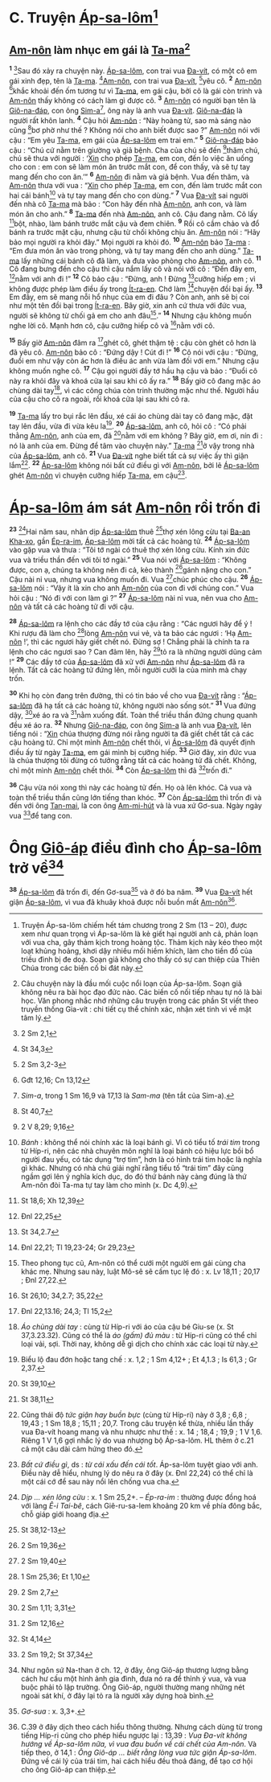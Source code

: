 # C. Truyện [Áp-sa-lôm]()[^1-b3be2e6f-458a-419d-9cf2-761f2498c4d0]

## [Am-nôn]() làm nhục em gái là [Ta-ma]()[^2-b3be2e6f-458a-419d-9cf2-761f2498c4d0]

<sup><b>1</b></sup> [^1@-b3be2e6f-458a-419d-9cf2-761f2498c4d0]Sau đó xảy ra chuyện này. [Áp-sa-lôm](), con trai vua [Đa-vít](), có một cô em gái xinh đẹp, tên là [Ta-ma](). [^2@-b3be2e6f-458a-419d-9cf2-761f2498c4d0][Am-nôn](), con trai vua [Đa-vít](), [^3@-b3be2e6f-458a-419d-9cf2-761f2498c4d0]yêu cô. <sup><b>2</b></sup> [Am-nôn]() [^4@-b3be2e6f-458a-419d-9cf2-761f2498c4d0]khắc khoải đến ốm tương tư vì [Ta-ma](), em gái cậu, bởi cô là gái còn trinh và [Am-nôn]() thấy không có cách làm gì được cô. <sup><b>3</b></sup> [Am-nôn]() có người bạn tên là [Giô-na-đáp](), con ông [Sim-a]()[^3-b3be2e6f-458a-419d-9cf2-761f2498c4d0], ông này là anh vua [Đa-vít](). [Giô-na-đáp]() là người rất khôn lanh. <sup><b>4</b></sup> Cậu hỏi [Am-nôn]() : “Này hoàng tử, sao mà sáng nào cũng [^5@-b3be2e6f-458a-419d-9cf2-761f2498c4d0]bơ phờ như thế ? Không nói cho anh biết được sao ?” [Am-nôn]() nói với cậu : “Em yêu [Ta-ma](), em gái của [Áp-sa-lôm]() em trai em.” <sup><b>5</b></sup> [Giô-na-đáp]() bảo cậu : “Chú cứ nằm trên giường và giả bệnh. Cha của chú sẽ đến [^6@-b3be2e6f-458a-419d-9cf2-761f2498c4d0]thăm chú, chú sẽ thưa với người : ‘[Xin]() cho phép [Ta-ma](), em con, đến lo việc ăn uống cho con : em con sẽ làm món ăn trước mắt con, để con thấy, và sẽ tự tay mang đến cho con ăn.’” <sup><b>6</b></sup> [Am-nôn]() đi nằm và giả bệnh. Vua đến thăm, và [Am-nôn]() thưa với vua : “[Xin]() cho phép [Ta-ma](), em con, đến làm trước mắt con hai cái bánh[^4-b3be2e6f-458a-419d-9cf2-761f2498c4d0] và tự tay mang đến cho con dùng.” <sup><b>7</b></sup> Vua [Đa-vít]() sai người đến nhà cô [Ta-ma]() mà bảo : “Con hãy đến nhà [Am-nôn](), anh con, và làm món ăn cho anh.” <sup><b>8</b></sup> [Ta-ma]() đến nhà [Am-nôn](), anh cô. Cậu đang nằm. Cô lấy [^7@-b3be2e6f-458a-419d-9cf2-761f2498c4d0]bột, nhào, làm bánh trước mắt cậu và đem chiên. <sup><b>9</b></sup> Rồi cô cầm chảo và đổ bánh ra trước mặt cậu, nhưng cậu từ chối không chịu ăn. [Am-nôn]() nói : “Hãy bảo mọi người ra khỏi đây.” Mọi người ra khỏi đó. <sup><b>10</b></sup> [Am-nôn]() bảo [Ta-ma]() : “Em đưa món ăn vào trong phòng, và tự tay mang đến cho anh dùng.” [Ta-ma]() lấy những cái bánh cô đã làm, và đưa vào phòng cho [Am-nôn](), anh cô. <sup><b>11</b></sup> Cô đang bưng đến cho cậu thì cậu nắm lấy cô và nói với cô : “Đến đây em, [^8@-b3be2e6f-458a-419d-9cf2-761f2498c4d0]nằm với anh đi !” <sup><b>12</b></sup> Cô bảo cậu : “Đừng, anh ! Đừng [^9@-b3be2e6f-458a-419d-9cf2-761f2498c4d0]cưỡng hiếp em ; vì không được phép làm điều ấy trong [Ít-ra-en](). Chớ làm [^10@-b3be2e6f-458a-419d-9cf2-761f2498c4d0]chuyện đồi bại ấy. <sup><b>13</b></sup> Em đây, em sẽ mang nỗi hổ nhục của em đi đâu ? Còn anh, anh sẽ bị coi như một tên đồi bại trong [Ít-ra-en](). Bây giờ, xin anh cứ thưa với đức vua, người sẽ không từ chối gả em cho anh đâu[^5-b3be2e6f-458a-419d-9cf2-761f2498c4d0].” <sup><b>14</b></sup> Nhưng cậu không muốn nghe lời cô. Mạnh hơn cô, cậu cưỡng hiếp cô và [^11@-b3be2e6f-458a-419d-9cf2-761f2498c4d0]nằm với cô.

<sup><b>15</b></sup> Bấy giờ [Am-nôn]() đâm ra [^12@-b3be2e6f-458a-419d-9cf2-761f2498c4d0]ghét cô, ghét thậm tệ : cậu còn ghét cô hơn là đã yêu cô. [Am-nôn]() bảo cô : “Đứng dậy ! Cút đi !” <sup><b>16</b></sup> Cô nói với cậu : “Đừng, đuổi em như vậy còn ác hơn là điều ác anh vừa làm đối với em.” Nhưng cậu không muốn nghe cô. <sup><b>17</b></sup> Cậu gọi người đầy tớ hầu hạ cậu và bảo : “Đuổi cô này ra khỏi đây và khoá cửa lại sau khi cô ấy ra.” <sup><b>18</b></sup> Bấy giờ cô đang mặc áo chùng dài tay[^6-b3be2e6f-458a-419d-9cf2-761f2498c4d0], vì các công chúa còn trinh thường mặc như thế. Người hầu của cậu cho cô ra ngoài, rồi khoá cửa lại sau khi cô ra.

<sup><b>19</b></sup> [Ta-ma]() lấy tro bụi rắc lên đầu, xé cái áo chùng dài tay cô đang mặc, đặt tay lên đầu, vừa đi vừa kêu la[^7-b3be2e6f-458a-419d-9cf2-761f2498c4d0]. <sup><b>20</b></sup> [Áp-sa-lôm](), anh cô, hỏi cô : “Có phải thằng [Am-nôn](), anh của em, đã [^13@-b3be2e6f-458a-419d-9cf2-761f2498c4d0]nằm với em không ? Bây giờ, em ơi, nín đi : nó là anh của em. Đừng để tâm vào chuyện này.” [Ta-ma]() [^14@-b3be2e6f-458a-419d-9cf2-761f2498c4d0]ở vậy trong nhà của [Áp-sa-lôm](), anh cô. <sup><b>21</b></sup> Vua [Đa-vít]() nghe biết tất cả sự việc ấy thì giận lắm[^8-b3be2e6f-458a-419d-9cf2-761f2498c4d0]. <sup><b>22</b></sup> [Áp-sa-lôm]() không nói bất cứ điều gì với [Am-nôn](), bởi lẽ [Áp-sa-lôm]() ghét [Am-nôn]() vì chuyện cưỡng hiếp [Ta-ma](), em cậu[^9-b3be2e6f-458a-419d-9cf2-761f2498c4d0].

# [Áp-sa-lôm]() ám sát [Am-nôn]() rồi trốn đi

<sup><b>23</b></sup> [^10-b3be2e6f-458a-419d-9cf2-761f2498c4d0]Hai năm sau, nhân dịp [Áp-sa-lôm]() thuê [^15@-b3be2e6f-458a-419d-9cf2-761f2498c4d0]thợ xén lông cừu tại [Ba-an Kha-xo](), gần [Ép-ra-im](), [Áp-sa-lôm]() mời tất cả các hoàng tử. <sup><b>24</b></sup> [Áp-sa-lôm]() vào gặp vua và thưa : “Tôi tớ ngài có thuê thợ xén lông cừu. Kính xin đức vua và triều thần đến với tôi tớ ngài.” <sup><b>25</b></sup> Vua nói với [Áp-sa-lôm]() : “Không được, con ạ, chúng ta không nên đi cả, kẻo thành [^16@-b3be2e6f-458a-419d-9cf2-761f2498c4d0]gánh nặng cho con.” Cậu nài nỉ vua, nhưng vua không muốn đi. Vua [^17@-b3be2e6f-458a-419d-9cf2-761f2498c4d0]chúc phúc cho cậu. <sup><b>26</b></sup> [Áp-sa-lôm]() nói : “Vậy ít là xin cho anh [Am-nôn]() của con đi với chúng con.” Vua hỏi cậu : “Nó đi với con làm gì ?” <sup><b>27</b></sup> [Áp-sa-lôm]() nài nỉ vua, nên vua cho [Am-nôn]() và tất cả các hoàng tử đi với cậu.

<sup><b>28</b></sup> [Áp-sa-lôm]() ra lệnh cho các đầy tớ của cậu rằng : “Các ngươi hãy để ý ! Khi rượu đã làm cho [^18@-b3be2e6f-458a-419d-9cf2-761f2498c4d0]lòng [Am-nôn]() vui vẻ, và ta bảo các ngươi : ‘Hạ [Am-nôn]() !’, thì các ngươi hãy giết chết nó. Đừng sợ ! Chẳng phải là chính ta ra lệnh cho các ngươi sao ? Can đảm lên, hãy [^19@-b3be2e6f-458a-419d-9cf2-761f2498c4d0]tỏ ra là những người dũng cảm !” <sup><b>29</b></sup> Các đầy tớ của [Áp-sa-lôm]() đã xử với [Am-nôn]() như [Áp-sa-lôm]() đã ra lệnh. Tất cả các hoàng tử đứng lên, mỗi người cưỡi la của mình mà chạy trốn.

<sup><b>30</b></sup> Khi họ còn đang trên đường, thì có tin báo về cho vua [Đa-vít]() rằng : “[Áp-sa-lôm]() đã hạ tất cả các hoàng tử, không người nào sống sót.” <sup><b>31</b></sup> Vua đứng dậy, [^20@-b3be2e6f-458a-419d-9cf2-761f2498c4d0]xé áo ra và [^21@-b3be2e6f-458a-419d-9cf2-761f2498c4d0]nằm xuống đất. Toàn thể triều thần đứng chung quanh đều xé áo ra. <sup><b>32</b></sup> Nhưng [Giô-na-đáp](), con ông [Sim-a]() là anh vua [Đa-vít](), lên tiếng nói : “[Xin]() chúa thượng đừng nói rằng người ta đã giết chết tất cả các cậu hoàng tử. Chỉ một mình [Am-nôn]() chết thôi, vì [Áp-sa-lôm]() đã quyết định điều ấy từ ngày [Ta-ma](), em gái mình bị cưỡng hiếp. <sup><b>33</b></sup> Giờ đây, xin đức vua là chúa thượng tôi đừng có tưởng rằng tất cả các hoàng tử đã chết. Không, chỉ một mình [Am-nôn]() chết thôi. <sup><b>34</b></sup> Còn [Áp-sa-lôm]() thì đã [^22@-b3be2e6f-458a-419d-9cf2-761f2498c4d0]trốn đi.”

<sup><b>36</b></sup> Cậu vừa nói xong thì này các hoàng tử đến. Họ oà lên khóc. Cả vua và toàn thể triều thần cũng lớn tiếng than khóc. <sup><b>37</b></sup> Còn [Áp-sa-lôm]() thì trốn đi và đến với ông [Tan-mai](), là con ông [Am-mi-hút]() và là vua xứ Gơ-sua. Ngày ngày vua [^23@-b3be2e6f-458a-419d-9cf2-761f2498c4d0]để tang con.

# Ông [Giô-áp]() điều đình cho [Áp-sa-lôm]() trở về[^11-b3be2e6f-458a-419d-9cf2-761f2498c4d0]

<sup><b>38</b></sup> [Áp-sa-lôm]() đã trốn đi, đến Gơ-sua[^12-b3be2e6f-458a-419d-9cf2-761f2498c4d0] và ở đó ba năm. <sup><b>39</b></sup> Vua [Đa-vít]() hết giận [Áp-sa-lôm](), vì vua đã khuây khoả được nỗi buồn mất [Am-nôn]()[^13-b3be2e6f-458a-419d-9cf2-761f2498c4d0].

[^1-b3be2e6f-458a-419d-9cf2-761f2498c4d0]: Truyện Áp-sa-lôm chiếm hết tám chương trong 2 Sm (13 – 20), được xem như quan trọng vì Áp-sa-lôm là kẻ giết hại người anh cả, phản loạn với vua cha, gây thảm kịch trong hoàng tộc. Thảm kịch này kéo theo một loạt khủng hoảng, khơi dậy nhiều mối hiềm khích, làm cho tiền đồ của triều đình bị đe doạ. Soạn giả không cho thấy có sự can thiệp của Thiên Chúa trong các biến cố bi đát này.

[^2-b3be2e6f-458a-419d-9cf2-761f2498c4d0]: Câu chuyện này là đầu mối cuộc nổi loạn của Áp-sa-lôm. Soạn giả không nêu ra bài học đạo đức nào. Các biến cố nối tiếp nhau tự nó là bài học. Văn phong nhắc nhớ những câu truyện trong các phần St viết theo truyền thống Gia-vít : chi tiết cụ thể chính xác, nhận xét tinh vi về mặt tâm lý.

[^3-b3be2e6f-458a-419d-9cf2-761f2498c4d0]: _Sim-a_, trong 1 Sm 16,9 và 17,13 là _Sam-ma_ (tên tắt của Sim-a).

[^4-b3be2e6f-458a-419d-9cf2-761f2498c4d0]: _Bánh_ : không thể nói chính xác là loại bánh gì. Vì có tiểu tố _trái tim_ trong từ Híp-ri, nên các nhà chuyên môn nghĩ là loại bánh có hiệu lực bồi bổ người đau yếu, có tác dụng “trợ tim”, hơn là có hình trái tim hoặc là nghĩa gì khác. Nhưng có nhà chú giải nghĩ rằng tiểu tố “trái tim” đây cũng ngầm gợi lên ý nghĩa kích dục, do đó thứ bánh này càng đúng là thứ Am-nôn đòi Ta-ma tự tay làm cho mình (x. Dc 4,9).

[^5-b3be2e6f-458a-419d-9cf2-761f2498c4d0]: Theo phong tục cũ, Am-nôn có thể cưới một người em gái cùng cha khác mẹ. Nhưng sau này, luật Mô-sê sẽ cấm tục lệ đó : x. Lv 18,11 ; 20,17 ; Đnl 27,22.

[^6-b3be2e6f-458a-419d-9cf2-761f2498c4d0]: _Áo chùng dài tay_ : cùng từ Híp-ri với áo của cậu bé Giu-se (x. St 37,3.23.32). Cũng có thể là _áo (gấm) đủ màu_ : từ Híp-ri cũng có thể chỉ loại vải, sợi. Thời nay, không dễ gì dịch cho chính xác các loại từ này.

[^7-b3be2e6f-458a-419d-9cf2-761f2498c4d0]: Biểu lộ đau đớn hoặc tang chế : x. 1,2 ; 1 Sm 4,12+ ; Et 4,1.3 ; Is 61,3 ; Gr 2,37.

[^8-b3be2e6f-458a-419d-9cf2-761f2498c4d0]: Cũng thái độ _tức giận hay buồn bực_ (cùng từ Híp-ri) này ở 3,8 ; 6,8 ; 19,43 ; 1 Sm 18,8 ; 15,11 ; 20,7. Trong câu truyện kế thừa, nhiều lần thấy vua Đa-vít hoang mang và nhu nhược như thế : x. 14 ; 18,4 ; 19,9 ; 1 V 1,6. Riêng 1 V 1,6 gợi nhắc lý do vua nhượng bộ Áp-sa-lôm. HL thêm ở c.21 cả một câu dài cảm hứng theo đó.

[^9-b3be2e6f-458a-419d-9cf2-761f2498c4d0]: _Bất cứ điều gì_, ds : _từ cái xấu đến cái tốt_. Áp-sa-lôm tuyệt giao với anh. Điều này dễ hiểu, nhưng lý do nêu ra ở đây (x. Đnl 22,24) có thể chỉ là một cái cớ để sau này nổi lên chống vua cha.

[^10-b3be2e6f-458a-419d-9cf2-761f2498c4d0]: _Dịp ... xén lông cừu_ : x. 1 Sm 25,2+. – _Ép-ra-im_ : thường được đồng hoá với làng _Ê-i Tai-bê_, cách Giê-ru-sa-lem khoảng 20 km về phía đông bắc, chỗ giáp giới hoang địa.

[^11-b3be2e6f-458a-419d-9cf2-761f2498c4d0]: Như ngôn sứ Na-than ở ch. 12, ở đây, ông Giô-áp thương lượng bằng cách hư cấu một hình ảnh gia đình, đưa nó ra để thỉnh ý vua, và vua buộc phải tỏ lập trường. Ông Giô-áp, người thường mang những nét ngoài sát khí, ở đây lại tỏ ra là người xây dựng hoà bình.

[^12-b3be2e6f-458a-419d-9cf2-761f2498c4d0]: _Gơ-sua_ : x. 3,3+.

[^13-b3be2e6f-458a-419d-9cf2-761f2498c4d0]: C.39 ở đây dịch theo cách hiểu thông thường. Nhưng cách dùng từ trong tiếng Híp-ri cũng cho phép hiểu ngược lại : 13,39 : _Vua Đa-vít không hướng về Áp-sa-lôm nữa, vì vua đau buồn về cái chết của Am-nôn_. Và tiếp theo, ở 14,1 : _Ông Giô-áp ... biết rằng lòng vua tức giận Áp-sa-lôm_. Đứng về cái lý của trái tim, hai cách hiểu đều thoả đáng, để tạo cơ hội cho ông Giô-áp can thiệp.

[^1@-b3be2e6f-458a-419d-9cf2-761f2498c4d0]: 2 Sm 2,1

[^2@-b3be2e6f-458a-419d-9cf2-761f2498c4d0]: St 34,3

[^3@-b3be2e6f-458a-419d-9cf2-761f2498c4d0]: 2 Sm 3,2-3

[^4@-b3be2e6f-458a-419d-9cf2-761f2498c4d0]: Gđt 12,16; Cn 13,12

[^5@-b3be2e6f-458a-419d-9cf2-761f2498c4d0]: St 40,7

[^6@-b3be2e6f-458a-419d-9cf2-761f2498c4d0]: 2 V 8,29; 9,16

[^7@-b3be2e6f-458a-419d-9cf2-761f2498c4d0]: St 18,6; Xh 12,39

[^8@-b3be2e6f-458a-419d-9cf2-761f2498c4d0]: Đnl 22,25

[^9@-b3be2e6f-458a-419d-9cf2-761f2498c4d0]: St 34,2.7

[^10@-b3be2e6f-458a-419d-9cf2-761f2498c4d0]: Đnl 22,21; Tl 19,23-24; Gr 29,23

[^11@-b3be2e6f-458a-419d-9cf2-761f2498c4d0]: St 26,10; 34,2.7; 35,22

[^12@-b3be2e6f-458a-419d-9cf2-761f2498c4d0]: Đnl 22,13.16; 24,3; Tl 15,2

[^13@-b3be2e6f-458a-419d-9cf2-761f2498c4d0]: St 39,10

[^14@-b3be2e6f-458a-419d-9cf2-761f2498c4d0]: St 38,11

[^15@-b3be2e6f-458a-419d-9cf2-761f2498c4d0]: St 38,12-13

[^16@-b3be2e6f-458a-419d-9cf2-761f2498c4d0]: 2 Sm 19,36

[^17@-b3be2e6f-458a-419d-9cf2-761f2498c4d0]: 2 Sm 19,40

[^18@-b3be2e6f-458a-419d-9cf2-761f2498c4d0]: 1 Sm 25,36; Et 1,10

[^19@-b3be2e6f-458a-419d-9cf2-761f2498c4d0]: 2 Sm 2,7

[^20@-b3be2e6f-458a-419d-9cf2-761f2498c4d0]: 2 Sm 1,11; 3,31

[^21@-b3be2e6f-458a-419d-9cf2-761f2498c4d0]: 2 Sm 12,16

[^22@-b3be2e6f-458a-419d-9cf2-761f2498c4d0]: St 4,14

[^23@-b3be2e6f-458a-419d-9cf2-761f2498c4d0]: 2 Sm 19,2; St 37,34
